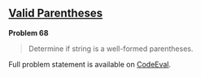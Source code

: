 [Valid Parentheses][ce]
-----------------------

**Problem 68**

> Determine if string is a well-formed parentheses.

Full problem statement is available on [CodeEval][ce].

[ce]: https://www.codeeval.com/browse/68/
      "View problem statement on CodeEval"
